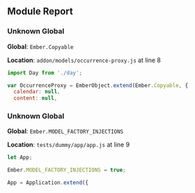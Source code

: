 ## Module Report
### Unknown Global

**Global**: `Ember.Copyable`

**Location**: `addon/models/occurrence-proxy.js` at line 8

```js
import Day from './day';

var OccurrenceProxy = EmberObject.extend(Ember.Copyable, {
  calendar: null,
  content: null,
```

### Unknown Global

**Global**: `Ember.MODEL_FACTORY_INJECTIONS`

**Location**: `tests/dummy/app/app.js` at line 9

```js
let App;

Ember.MODEL_FACTORY_INJECTIONS = true;

App = Application.extend({
```
